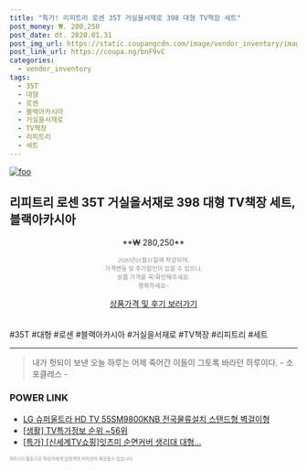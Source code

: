```yaml
--- 
title: "특가! 리피트리 로센 35T 거실을서재로 398 대형 TV책장 세트" 
post_money: ₩. 280,250 
post_date: dt. 2020.01.31 
post_img_url: https://static.coupangcdn.com/image/vendor_inventory/images/2016/09/22/17/2/e4c1d6dc-3722-49ff-94c6-ad9d97912d78.jpg 
post_link_url: https://coupa.ng/bnF9vC 
categories: 
  - vendor_inventory 
tags: 
  - 35T 
  - 대형 
  - 로센 
  - 블랙아카시아 
  - 거실을서재로 
  - TV책장 
  - 리피트리 
  - 세트 
--- 
```

[![foo](https://static.coupangcdn.com/image/vendor_inventory/images/2016/09/22/17/2/e4c1d6dc-3722-49ff-94c6-ad9d97912d78.jpg)](https://coupa.ng/bnF9vC) 

## 리피트리 로센 35T 거실을서재로 398 대형 TV책장 세트, 블랙아카시아 
<p style="text-align: center;">**₩ 280,250**</p> 
<p style="text-align: center;"><span style="color: #898c8f; font-family: Georgia,Times,serif; font-size: 0.75em;">2020년01월31일에 작성되어, <br>가격변동 및 추가할인이 있을 수 있으니,<br> 상품 가격을 꼭!확인해주세요.<br>행복하세요~</span> 
</p>	 
<div markdown="0" style="text-align: center;"><a href="https://coupa.ng/bnF9vC" class="btn btn--success">상품가격 및 후기 보러가기</a></div> 
<br><br> 
  #35T #대형 #로센 #블랙아카시아 #거실을서재로 #TV책장 #리피트리 #세트 
<hr> 

> 내가 헛되이 보낸 오늘 하루는 어제 죽어간 이들이 그토록 바라던 하루이다. - 소포클레스 - 


### POWER LINK

* <a href="https://blog.naver.com/santokki14/221780696468" target="_blank">LG 슈퍼울트라 HD TV 55SM9800KNB 전국물류설치 스탠드형 벽걸이형</a>
* <a href="https://blog.naver.com/sakai111/221770725027" target="_blank"> [생활] TV특가정보 순위 ~56위</a>
* <a href="https://blog.naver.com/an0733/221787073439" target="_blank">[특가] [신세계TV쇼핑]잇츠미 순면커버 생리대 대형...</a>

<span style="color: #898c8f; font-family: Georgia,Times,serif; font-size: 0.55em;">파트너스활동으로 작성자에게 일정액의 커미션이 제공될수 있습니다.</span> 
